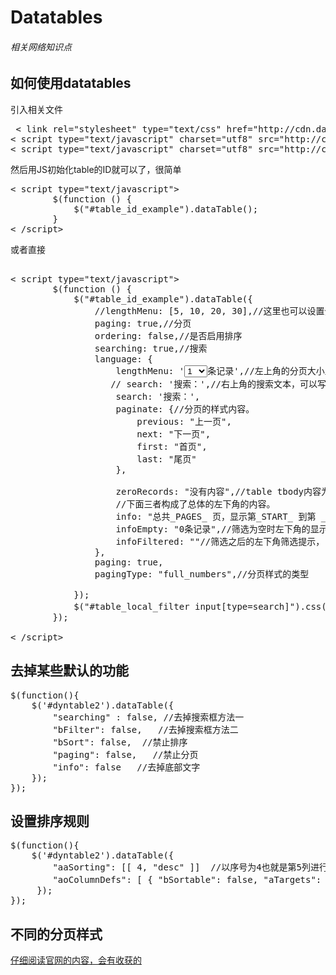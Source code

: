 # Datatables   
###### 相关网络知识点  
##
### 
## 如何使用datatables  
引入相关文件  
<pre>
 < link rel="stylesheet" type="text/css" href="http://cdn.datatables.net/1.10.13/css/jquery.dataTables.css"> 
< script type="text/javascript" charset="utf8" src="http://code.jquery.com/jquery-1.10.2.min.js">< /script >
< script type="text/javascript" charset="utf8" src="http://cdn.datatables.net/1.10.13/js/jquery.dataTables.js">< /script>
</pre>
然后用JS初始化table的ID就可以了，很简单
<pre>
< script type="text/javascript">
        $(function () {
            $("#table_id_example").dataTable();
		}
< /script>
</pre>
或者直接  
<pre> 
< script type="text/javascript">
        $(function () {
            $("#table_id_example").dataTable({
                //lengthMenu: [5, 10, 20, 30],//这里也可以设置分页，但是不能设置具体内容，只能是一维或二维数组的方式，所以推荐下面language里面的写法。
                paging: true,//分页
                ordering: false,//是否启用排序
                searching: true,//搜索
                language: {
                    lengthMenu: '<select class="form-control input-xsmall">' + '<option value="1">1</option>' + '<option value="10">10</option>' + '<option value="20">20</option>' + '<option value="30">30</option>' + '<option value="40">40</option>' + '<option value="50">50</option>' + '</select>条记录',//左上角的分页大小显示。
                   // search: '<span class="label label-success">搜索：</span>',//右上角的搜索文本，可以写html标签
                    search: '搜索：',
                    paginate: {//分页的样式内容。
                        previous: "上一页",
                        next: "下一页",
                        first: "首页",
                        last: "尾页"
                    },

                    zeroRecords: "没有内容",//table tbody内容为空时，tbody的内容。
                    //下面三者构成了总体的左下角的内容。
                    info: "总共_PAGES_ 页，显示第_START_ 到第 _END_ ，筛选之后得到 _TOTAL_ 条，初始_MAX_ 条 ",//左下角的信息显示，大写的词为关键字。
                    infoEmpty: "0条记录",//筛选为空时左下角的显示。
                    infoFiltered: ""//筛选之后的左下角筛选提示，
                },
                paging: true,
                pagingType: "full_numbers",//分页样式的类型

            });
            $("#table_local_filter input[type=search]").css({ width: "auto" });//右上角的默认搜索文本框，不写这个就超出去了。
        });

< /script>
</pre>
## 去掉某些默认的功能  
<pre>
$(function(){  
    $('#dyntable2').dataTable({  
        "searching" : false, //去掉搜索框方法一  
        "bFilter": false,   //去掉搜索框方法二
        "bSort": false,  //禁止排序
        "paging": false,   //禁止分页
        "info": false   //去掉底部文字
    });
});
</pre>
## 设置排序规则  
<pre>
$(function(){
    $('#dyntable2').dataTable({
        "aaSorting": [[ 4, "desc" ]]  //以序号为4也就是第5列进行降序排列
        "aoColumnDefs": [ { "bSortable": false, "aTargets": [ 0 ] }]         //初始化datatable，但对序号为0列的列不进行排序，别的列均可进行排序
     });
});
</pre>
## 不同的分页样式  

[仔细阅读官网的内容，会有收获的](https://datatables.net/examples/styling/bootstrap.html)